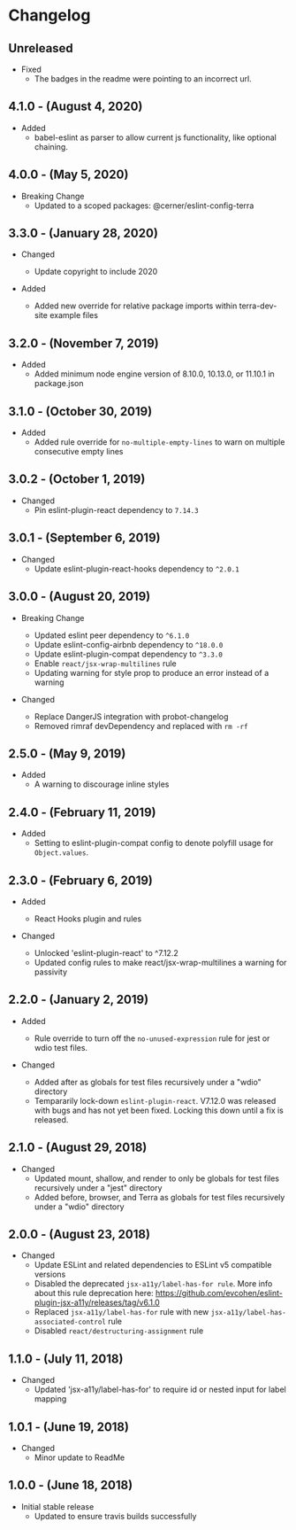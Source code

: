 # Changelog

## Unreleased

* Fixed
  * The badges in the readme were pointing to an incorrect url.

## 4.1.0 - (August 4, 2020)

* Added
  * babel-eslint as parser to allow current js functionality, like optional chaining.

## 4.0.0 - (May 5, 2020)

* Breaking Change
  * Updated to a scoped packages: @cerner/eslint-config-terra

## 3.3.0 - (January 28, 2020)

* Changed
  * Update copyright to include 2020

* Added
  * Added new override for relative package imports within terra-dev-site example files

## 3.2.0 - (November 7, 2019)

* Added
  * Added minimum node engine version of 8.10.0, 10.13.0, or 11.10.1 in package.json

## 3.1.0 - (October 30, 2019)

* Added
  * Added rule override for `no-multiple-empty-lines` to warn on multiple consecutive empty lines

## 3.0.2 - (October 1, 2019)

* Changed
  * Pin eslint-plugin-react dependency to `7.14.3`

## 3.0.1 - (September 6, 2019)

* Changed
  * Update eslint-plugin-react-hooks dependency to `^2.0.1`

## 3.0.0 - (August 20, 2019)

* Breaking Change
  * Updated eslint peer dependency to `^6.1.0`
  * Update eslint-config-airbnb dependency to `^18.0.0`
  * Update eslint-plugin-compat dependency to `^3.3.0`
  * Enable `react/jsx-wrap-multilines` rule
  * Updating warning for style prop to produce an error instead of a warning

* Changed
  * Replace DangerJS integration with probot-changelog
  * Removed rimraf devDependency and replaced with `rm -rf`

## 2.5.0 - (May 9, 2019)

* Added
  * A warning to discourage inline styles

## 2.4.0 - (February 11, 2019)

* Added
  * Setting to eslint-plugin-compat config to denote polyfill usage for `Object.values`.

## 2.3.0 - (February 6, 2019)

* Added
  * React Hooks plugin and rules

* Changed
  * Unlocked 'eslint-plugin-react' to ^7.12.2
  * Updated config rules to make react/jsx-wrap-multilines a warning for passivity

## 2.2.0 - (January 2, 2019)

* Added
  * Rule override to turn off the `no-unused-expression` rule for jest or wdio test files.

* Changed
  * Added after as globals for test files recursively under a "wdio" directory
  * Tempararily lock-down `eslint-plugin-react`. V7.12.0 was released with bugs and has not yet been fixed. Locking this down until a fix is released.

## 2.1.0 - (August 29, 2018)

* Changed
  * Updated mount, shallow, and render to only be globals for test files recursively under a "jest" directory
  * Added before, browser, and Terra as globals for test files recursively under a "wdio" directory

## 2.0.0 - (August 23, 2018)

* Changed
  * Update ESLint and related dependencies to ESLint v5 compatible versions
  * Disabled the deprecated `jsx-a11y/label-has-for rule`. More info about this rule deprecation here: https://github.com/evcohen/eslint-plugin-jsx-a11y/releases/tag/v6.1.0
  * Replaced `jsx-a11y/label-has-for` rule with new `jsx-a11y/label-has-associated-control` rule
  * Disabled `react/destructuring-assignment` rule

## 1.1.0 - (July 11, 2018)

* Changed
  * Updated 'jsx-a11y/label-has-for' to require id or nested input for label mapping
## 1.0.1 - (June 19, 2018)

* Changed
  * Minor update to ReadMe

## 1.0.0 - (June 18, 2018)

* Initial stable release
  * Updated to ensure travis builds successfully

